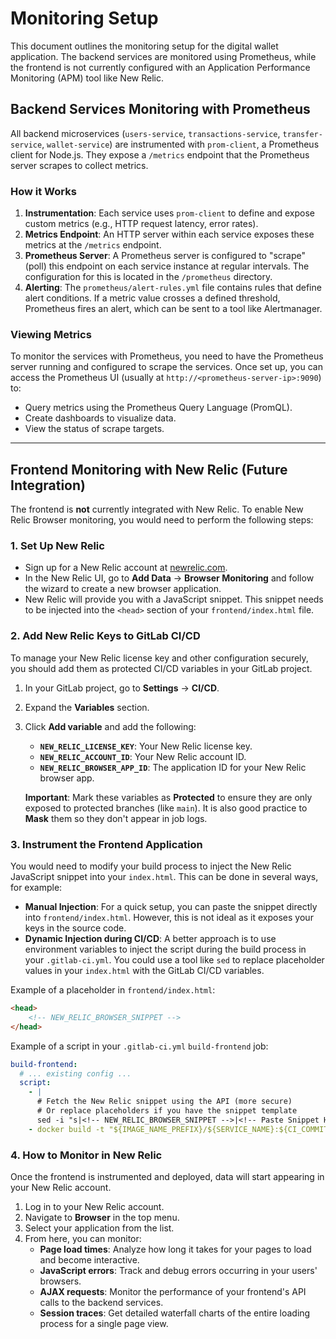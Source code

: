 # Monitoring Setup

This document outlines the monitoring setup for the digital wallet application. The backend services are monitored using Prometheus, while the frontend is not currently configured with an Application Performance Monitoring (APM) tool like New Relic.

## Backend Services Monitoring with Prometheus

All backend microservices (`users-service`, `transactions-service`, `transfer-service`, `wallet-service`) are instrumented with `prom-client`, a Prometheus client for Node.js. They expose a `/metrics` endpoint that the Prometheus server scrapes to collect metrics.

### How it Works

1.  **Instrumentation**: Each service uses `prom-client` to define and expose custom metrics (e.g., HTTP request latency, error rates).
2.  **Metrics Endpoint**: An HTTP server within each service exposes these metrics at the `/metrics` endpoint.
3.  **Prometheus Server**: A Prometheus server is configured to "scrape" (poll) this endpoint on each service instance at regular intervals. The configuration for this is located in the `/prometheus` directory.
4.  **Alerting**: The `prometheus/alert-rules.yml` file contains rules that define alert conditions. If a metric value crosses a defined threshold, Prometheus fires an alert, which can be sent to a tool like Alertmanager.

### Viewing Metrics

To monitor the services with Prometheus, you need to have the Prometheus server running and configured to scrape the services. Once set up, you can access the Prometheus UI (usually at `http://<prometheus-server-ip>:9090`) to:
-   Query metrics using the Prometheus Query Language (PromQL).
-   Create dashboards to visualize data.
-   View the status of scrape targets.

---

## Frontend Monitoring with New Relic (Future Integration)

The frontend is **not** currently integrated with New Relic. To enable New Relic Browser monitoring, you would need to perform the following steps:

### 1. Set Up New Relic

-   Sign up for a New Relic account at [newrelic.com](https://newrelic.com).
-   In the New Relic UI, go to **Add Data** -> **Browser Monitoring** and follow the wizard to create a new browser application.
-   New Relic will provide you with a JavaScript snippet. This snippet needs to be injected into the `<head>` section of your `frontend/index.html` file.

### 2. Add New Relic Keys to GitLab CI/CD

To manage your New Relic license key and other configuration securely, you should add them as protected CI/CD variables in your GitLab project.

1.  In your GitLab project, go to **Settings** -> **CI/CD**.
2.  Expand the **Variables** section.
3.  Click **Add variable** and add the following:
    -   **`NEW_RELIC_LICENSE_KEY`**: Your New Relic license key.
    -   **`NEW_RELIC_ACCOUNT_ID`**: Your New Relic account ID.
    -   **`NEW_RELIC_BROWSER_APP_ID`**: The application ID for your New Relic browser app.

    **Important**: Mark these variables as **Protected** to ensure they are only exposed to protected branches (like `main`). It is also good practice to **Mask** them so they don't appear in job logs.

### 3. Instrument the Frontend Application

You would need to modify your build process to inject the New Relic JavaScript snippet into your `index.html`. This can be done in several ways, for example:

-   **Manual Injection**: For a quick setup, you can paste the snippet directly into `frontend/index.html`. However, this is not ideal as it exposes your keys in the source code.
-   **Dynamic Injection during CI/CD**: A better approach is to use environment variables to inject the script during the build process in your `.gitlab-ci.yml`. You could use a tool like `sed` to replace placeholder values in your `index.html` with the GitLab CI/CD variables.

Example of a placeholder in `frontend/index.html`:

```html
<head>
    <!-- NEW_RELIC_BROWSER_SNIPPET -->
</head>
```

Example of a script in your `.gitlab-ci.yml` `build-frontend` job:

```yaml
build-frontend:
  # ... existing config ...
  script:
    - |
      # Fetch the New Relic snippet using the API (more secure)
      # Or replace placeholders if you have the snippet template
      sed -i "s|<!-- NEW_RELIC_BROWSER_SNIPPET -->|<!-- Paste Snippet Here and configure with vars -->|" public/index.html
    - docker build -t "${IMAGE_NAME_PREFIX}/${SERVICE_NAME}:${CI_COMMIT_SHA}" .
```

### 4. How to Monitor in New Relic

Once the frontend is instrumented and deployed, data will start appearing in your New Relic account.

1.  Log in to your New Relic account.
2.  Navigate to **Browser** in the top menu.
3.  Select your application from the list.
4.  From here, you can monitor:
    -   **Page load times**: Analyze how long it takes for your pages to load and become interactive.
    -   **JavaScript errors**: Track and debug errors occurring in your users' browsers.
    -   **AJAX requests**: Monitor the performance of your frontend's API calls to the backend services.
    -   **Session traces**: Get detailed waterfall charts of the entire loading process for a single page view.
